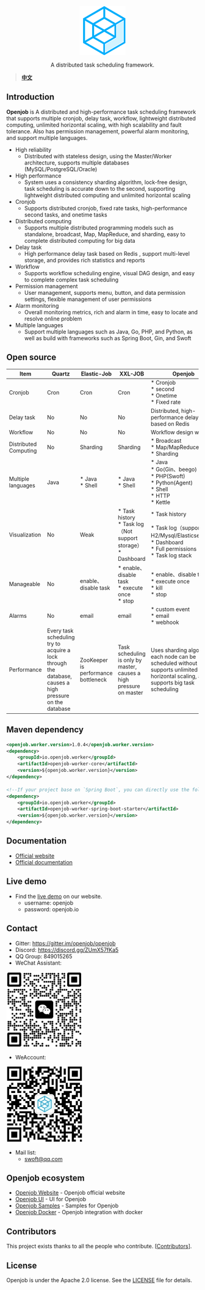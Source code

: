 <p align="center">
  <a href="https://openjob.io">
    <img alt="openjob" src="./public/image/logo.png">
  </a>
</p>

<p align="center">
  A distributed task scheduling framework.
</p>

> **[中文](README-zh.md)**
## Introduction
**Openjob** is A distributed and high-performance task scheduling framework that supports multiple cronjob, delay task, workflow, lightweight distributed computing, unlimited horizontal scaling, with high scalability and fault tolerance. Also has permission management, powerful alarm monitoring, and support multiple languages.
* High reliability
  * Distributed with stateless design, using the Master/Worker architecture, supports multiple databases (MySQL/PostgreSQL/Oracle)
* High performance
  * System uses a consistency sharding algorithm, lock-free design, task scheduling is accurate down to the second, supporting lightweight distributed computing and unlimited horizontal scaling
* Cronjob
  * Supports distributed cronjob, fixed rate tasks, high-performance second tasks, and onetime tasks
* Distributed computing
  * Supports multiple distributed programming models such as standalone, broadcast, Map, MapReduce, and sharding, easy to complete distributed computing for big data
* Delay task
  * High performance delay task based on Redis , support multi-level storage, and provides rich statistics and reports
* Workflow
  * Supports workflow scheduling engine, visual DAG design, and easy to complete complex task scheduling
* Permission management
  * User management, supports menu, button, and data permission settings, flexible management of user permissions
* Alarm monitoring
  * Overall monitoring metrics, rich and alarm in time, easy to locate and resolve online problem
* Multiple languages
  * Support multiple languages such as Java, Go, PHP, and Python, as well as build with frameworks such as Spring Boot, Gin, and Swoft
## Open source
|**Item**|**Quartz**|**Elastic-Job**|**XXL-JOB**|**Openjob**|
| ----- | ----- | ----- | ----- | ----- |
|Cronjob|Cron|Cron|Cron|* Cronjob<br>* second<br>* Onetime<br>* Fixed rate|
|Delay task|No|No|No|Distributed, high-performance delay task  based on Redis|
|Workflow|No|No|No|Workflow design with UI|
|Distributed Computing|No|Sharding|Sharding|* Broadcast<br>* Map/MapReduce<br>* Sharding|
|Multiple languages|Java|* Java<br>* Shell|* Java<br>* Shell|* Java<br>* Go(Gin、beego)<br>* PHP(Swoft)<br>* Python(Agent)<br>* Shell<br>* HTTP<br>* Kettle|
|Visualization|No|Weak|* Task history<br>* Task log（Not support storage）<br>* Dashboard|* Task history<br><br>* Task log（support H2/Mysql/Elasticsearch）<br>* Dashboard<br>* Full permissions<br>* Task log stack|
|Manageable|No|enable、disable task|* enable、disable task<br>* execute once<br>* stop|* enable、disable task<br>* execute once<br>* kill<br>* stop|
|Alarms|No|email|email|* custom event<br>* email<br>* webhook|
|Performance|Every task scheduling try to acquire a lock through the database, causes a high pressure on the database|ZooKeeper  is performance bottleneck|Task scheduling is only by master, causes a high pressure on master|Uses sharding algorithm, each node can be scheduled without lock, supports unlimited horizontal scaling, and supports big task scheduling|

## Maven dependency
```xml
<openjob.worker.version>1.0.4</openjob.worker.version>
<dependency>
    <groupId>io.openjob.worker</groupId>
    <artifactId>openjob-worker-core</artifactId>
    <version>${openjob.worker.version}</version>
</dependency>

<!--If your project base on `Spring Boot`, you can directly use the following dependencies-->
<dependency>
    <groupId>io.openjob.worker</groupId>
    <artifactId>openjob-worker-spring-boot-starter</artifactId>
    <version>${openjob.worker.version}</version>
</dependency>
```
## Documentation
- [Official website](https://openjob.io)
- [Official documentation](https://openjob.io/docs/intro)
## Live demo
- Find the [live demo](https://demo.openjob.io) on our website.
  - username: openjob
  - password: openjob.io
## Contact
- Gitter: https://gitter.im/openjob/openjob
- Discord: https://discord.gg/ZUmX57fKa5
- QQ Group: 849015265
- WeChat Assistant:

 <img alt="WeChat" width="200px" src="./public/image/wx.png">
 
- WeAccount:

<img alt="WeChat" width="200px" src="./public/image/gzh.jpg">

- Mail list:
  * swoft@qq.com

## Openjob ecosystem
- [Openjob Website](https://github.com/open-job/openjob-website) - Openjob official website
- [Openjob UI](https://github.com/open-job/openjob-ui) - UI for Openjob
- [Openjob Samples](https://github.com/open-job/openjob-samples) - Samples for Openjob
- [Openjob Docker](https://github.com/open-job/openjob-docker) - Openjob integration with docker

## Contributors
This project exists thanks to all the people who contribute. [[Contributors](https://github.com/open-job/openjob/graphs/contributors)].

## License
Openjob is under the Apache 2.0 license. See the [LICENSE](LICENSE) file for details.



